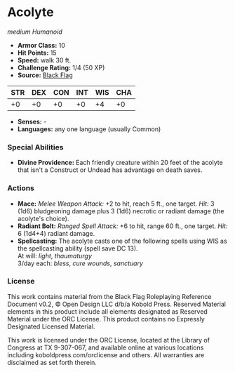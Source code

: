 # Acolyte

*medium* *Humanoid*

- **Armor Class:** 10
- **Hit Points:** 15 
- **Speed:** walk 30 ft.
- **Challenge Rating:** 1/4 (50 XP)
- **Source:** [Black Flag](https://koboldpress.com/kpstore/product/tovrpg-pg-mv/)

| STR | DEX | CON | INT | WIS | CHA |
| --- | --- | --- | --- | --- | --- |
| +0 | +0 | +0 | +0 | +4 | +0 |

- **Senses:** -
- **Languages:** any one language (usually Common)

### Special Abilities

- **Divine Providence:** Each friendly creature within 20 feet of the acolyte that isn't a Construct or Undead has advantage on death saves.

### Actions

- **Mace:** _Melee Weapon Attack:_ +2 to hit, reach 5 ft., one target. _Hit:_ 3 (1d6) bludgeoning damage plus 3 (1d6) necrotic or radiant damage (the acolyte's choice).
- **Radiant Bolt:** _Ranged Spell Attack:_ +6 to hit, range 60 ft., one target. _Hit:_ 6 (1d4+4) radiant damage.
- **Spellcasting:** The acolyte casts one of the following spells using WIS as the spellcasting ability (spell save DC 13).<br>At will: _light_, _thaumaturgy_<br>3/day each: _bless_, _cure wounds_, _sanctuary_


### License

This work contains material from the Black Flag Roleplaying Reference Document v0.2, © Open Design LLC d/b/a Kobold Press. Reserved Material elements in this product include all elements designated as Reserved Material under the ORC License. This product contains no Expressly Designated Licensed Material.

This work is licensed under the ORC License, located at the Library of Congress at TX 9-307-067, and available online at various locations including koboldpress.com/orclicense and others. All warranties are disclaimed as set forth therein.
